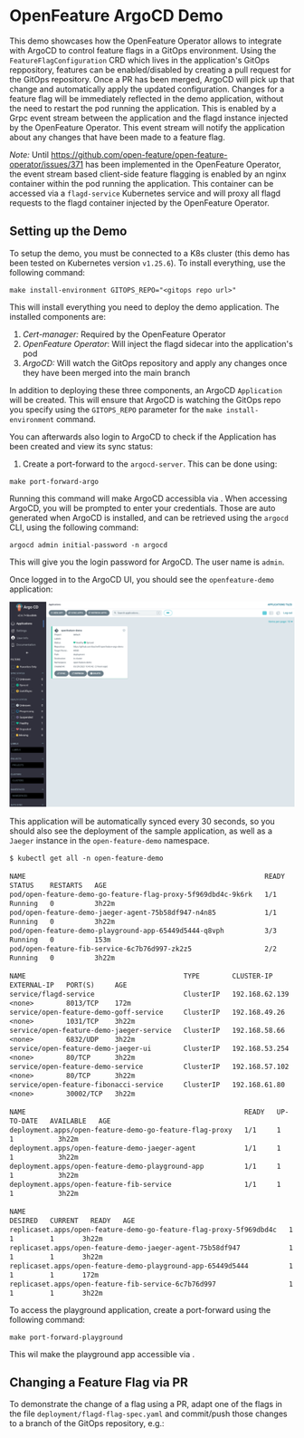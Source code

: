 # OpenFeature ArgoCD Demo

This demo showcases how the OpenFeature Operator allows to integrate with ArgoCD to control feature flags 
in a GitOps environment. Using the `FeatureFlagConfiguration` CRD which lives in the application's GitOps 
reppository, features can be enabled/disabled by creating a pull request for the GitOps repository. Once a PR has been merged,
ArgoCD will pick up that change and automatically apply the updated configuration. 
Changes for a feature flag will be immediately reflected in the demo application, without the need to restart the pod running the application.
This is enabled by a Grpc event stream between the application and the flagd instance injected by the OpenFeature Operator. This event stream will
notify the application about any changes that have been made to a feature flag.

*Note:* Until https://github.com/open-feature/open-feature-operator/issues/371 has been implemented in the OpenFeature Operator, the  event stream based
client-side feature flagging is enabled by an nginx container within the pod running the application. This container can be accessed via a `flagd-service` Kubernetes service
and will proxy all flagd requests to the flagd container injected by the OpenFeature Operator.

## Setting up the Demo

To setup the demo, you must be connected to a K8s cluster (this demo has been tested on Kubernetes version `v1.25.6`).
To install everything, use the following command:

```shell
make install-environment GITOPS_REPO="<gitops repo url>"
```

This will install everything you need to deploy the demo application. The installed components are:

1. *Cert-manager:* Required by the OpenFeature Operator
1. *OpenFeature Operator*: Will inject the flagd sidecar into the application's pod
1. *ArgoCD:* Will watch the GitOps repository and apply any changes once they have been merged into the main branch

In addition to deploying these three components, an ArgoCD `Application` will be created. This will ensure that ArgoCD is 
watching the GitOps repo you specify using the `GITOPS_REPO` parameter for the `make install-environment` command.

You can afterwards also login to ArgoCD to check if the Application has been created and view its sync status:

1. Create a port-forward to the `argocd-server`. This can be done using: 

```shell
make port-forward-argo
```

Running this command will make ArgoCD accessibla via [](http://localhost:8081). When accessing ArgoCD, you will be prompted to enter your credentials.
Those are auto generated when ArgoCD is installed, and can be retrieved using the `argocd` CLI, using the following command:

```
argocd admin initial-password -n argocd
```

This will give you the login password for ArgoCD. The user name is `admin`.

Once logged in to the ArgoCD UI, you should see the `openfeature-demo` application:

![Application overview](assets/applications-overview.png)

This application will be automatically synced every 30 seconds, so you should also see the deployment of the sample application, as well as a `Jaeger` instance in the `open-feature-demo` namespace. 

```shell
$ kubectl get all -n open-feature-demo

NAME                                                           READY   STATUS    RESTARTS   AGE
pod/open-feature-demo-go-feature-flag-proxy-5f969dbd4c-9k6rk   1/1     Running   0          3h22m
pod/open-feature-demo-jaeger-agent-75b58df947-n4n85            1/1     Running   0          3h22m
pod/open-feature-demo-playground-app-65449d5444-q8vph          3/3     Running   0          153m
pod/open-feature-fib-service-6c7b76d997-zk2z5                  2/2     Running   0          3h22m

NAME                                       TYPE        CLUSTER-IP       EXTERNAL-IP   PORT(S)     AGE
service/flagd-service                      ClusterIP   192.168.62.139   <none>        8013/TCP    172m
service/open-feature-demo-goff-service     ClusterIP   192.168.49.26    <none>        1031/TCP    3h22m
service/open-feature-demo-jaeger-service   ClusterIP   192.168.58.66    <none>        6832/UDP    3h22m
service/open-feature-demo-jaeger-ui        ClusterIP   192.168.53.254   <none>        80/TCP      3h22m
service/open-feature-demo-service          ClusterIP   192.168.57.102   <none>        80/TCP      3h22m
service/open-feature-fibonacci-service     ClusterIP   192.168.61.80    <none>        30002/TCP   3h22m

NAME                                                      READY   UP-TO-DATE   AVAILABLE   AGE
deployment.apps/open-feature-demo-go-feature-flag-proxy   1/1     1            1           3h22m
deployment.apps/open-feature-demo-jaeger-agent            1/1     1            1           3h22m
deployment.apps/open-feature-demo-playground-app          1/1     1            1           3h22m
deployment.apps/open-feature-fib-service                  1/1     1            1           3h22m

NAME                                                                 DESIRED   CURRENT   READY   AGE
replicaset.apps/open-feature-demo-go-feature-flag-proxy-5f969dbd4c   1         1         1       3h22m
replicaset.apps/open-feature-demo-jaeger-agent-75b58df947            1         1         1       3h22m
replicaset.apps/open-feature-demo-playground-app-65449d5444          1         1         1       172m
replicaset.apps/open-feature-fib-service-6c7b76d997                  1         1         1       3h22m
```

To access the playground application, create a port-forward using the following command:

```shell
make port-forward-playground
```

This wil make the playground app accessible via [](http://localhost:8085).

## Changing a Feature Flag via PR

To demonstrate the change of a flag using a PR, adapt one of the flags in the file `deployment/flagd-flag-spec.yaml` and commit/push those changes to a 
branch of the GitOps repository, e.g.: 
